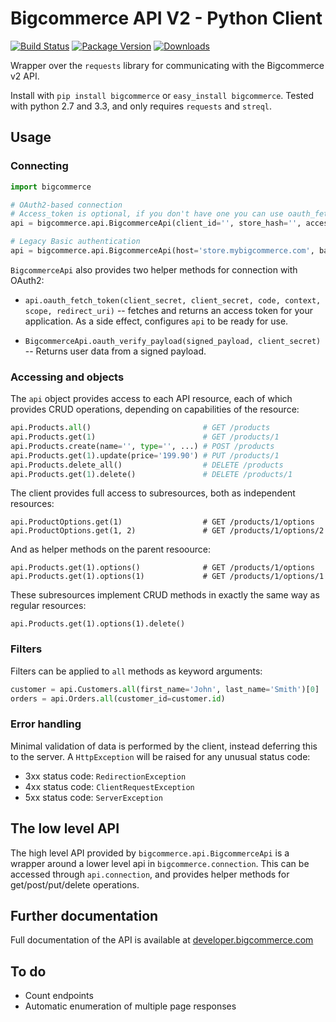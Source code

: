 Bigcommerce API V2 - Python Client
==================================

[![Build Status](https://travis-ci.org/bigcommerce/bigcommerce-api-python.png?branch=master)](https://travis-ci.org/bigcommerce/bigcommerce-api-python)
[![Package Version](https://pypip.in/v/bigcommerce/badge.png)](https://pypi.python.org/pypi/bigcommerce)
[![Downloads](https://pypip.in/d/bigcommerce/badge.png)](https://pypi.python.org/pypi/bigcommerce)

Wrapper over the `requests` library for communicating with the Bigcommerce v2 API.

Install with `pip install bigcommerce` or `easy_install bigcommerce`. Tested with
python 2.7 and 3.3, and only requires `requests` and `streql`.

## Usage

### Connecting

```python
import bigcommerce

# OAuth2-based connection
# Access_token is optional, if you don't have one you can use oauth_fetch_token (see below)
api = bigcommerce.api.BigcommerceApi(client_id='', store_hash='', access_token='')

# Legacy Basic authentication
api = bigcommerce.api.BigcommerceApi(host='store.mybigcommerce.com', basic_auth=('username', 'api token'))
```

`BigcommerceApi` also provides two helper methods for connection with OAuth2:

* `api.oauth_fetch_token(client_secret, client_secret, code, context, scope, redirect_uri)` -- fetches and
  returns an access token for your application. As a side effect, configures `api` to be ready for use.

* `BigcommerceApi.oauth_verify_payload(signed_payload, client_secret)` -- Returns user data from a signed
  payload.

### Accessing and objects

The `api` object provides access to each API resource, each of which provides CRUD operations,
depending on capabilities of the resource:

```python
api.Products.all()                         # GET /products
api.Products.get(1)                        # GET /products/1
api.Products.create(name='', type='', ...) # POST /products
api.Products.get(1).update(price='199.90') # PUT /products/1
api.Products.delete_all()                  # DELETE /products
api.Products.get(1).delete()               # DELETE /products/1
```

The client provides full access to subresources, both as independent resources:

```
api.ProductOptions.get(1)                  # GET /products/1/options
api.ProductOptions.get(1, 2)               # GET /products/1/options/2
```

And as helper methods on the parent resoource:

```
api.Products.get(1).options()              # GET /products/1/options
api.Products.get(1).options(1)             # GET /products/1/options/1
```

These subresources implement CRUD methods in exactly the same way as regular resources:
```
api.Products.get(1).options(1).delete()
```

### Filters

Filters can be applied to `all` methods as keyword arguments:

```python
customer = api.Customers.all(first_name='John', last_name='Smith')[0]
orders = api.Orders.all(customer_id=customer.id)
```

### Error handling

Minimal validation of data is performed by the client, instead deferring this to the server.
A `HttpException` will be raised for any unusual status code: 

* 3xx status code: `RedirectionException`
* 4xx status code: `ClientRequestException`
* 5xx status code: `ServerException`

## The low level API

The high level API provided by `bigcommerce.api.BigcommerceApi` is a wrapper around a lower level
api in `bigcommerce.connection`. This can be accessed through `api.connection`, and provides helper
methods for get/post/put/delete operations.

## Further documentation

Full documentation of the API is available at
[developer.bigcommerce.com](http://developer.bigcommerce.com)

## To do

* Count endpoints
* Automatic enumeration of multiple page responses
